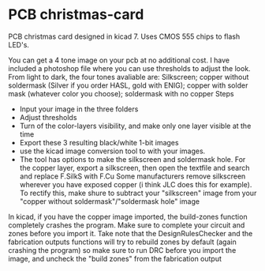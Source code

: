# PCB christmas-card
PCB christmas card designed in kicad 7. 
Uses CMOS 555 chips to flash LED's.

You can get a 4 tone image on your pcb at no additional cost. I have included a photoshop file where you can use thresholds to adjust the look. 
From light to dark, the four tones avaliable are: 
	Silkscreen; 
	copper without soldermask (Silver if you order HASL, gold with ENIG); 
	copper with solder mask (whatever color you choose); 
	soldermask with no copper
Steps
* Input your image in the three folders 
* Adjust thresholds
* Turn of the color-layers visibility, and make only one layer visible at the time
* Export these 3 resulting black/white 1-bit images
* use the kicad image conversion tool to with your images.
* The tool has options to make the silkscreen and soldermask hole. For the copper layer, export a silkscreen, then open the textfile and search and replace F.SilkS with F.Cu
Some manufacturers remove silkscreen wherever you have exposed copper (i think JLC does this for example). To rectify this, make shure to subtract your "silkscreen" image from your "copper without soldermask"/"soldermask hole" image

In kicad, if you have the copper image imported, the build-zones function completely crashes the program. Make sure to complete your circuit and zones before you import it. Take note that the DesignRulesChecker and the fabrication outputs functions will try to rebuild zones by default (again crashing the program) so make sure to run DRC before you import the image, and uncheck the "build zones" from the fabrication output